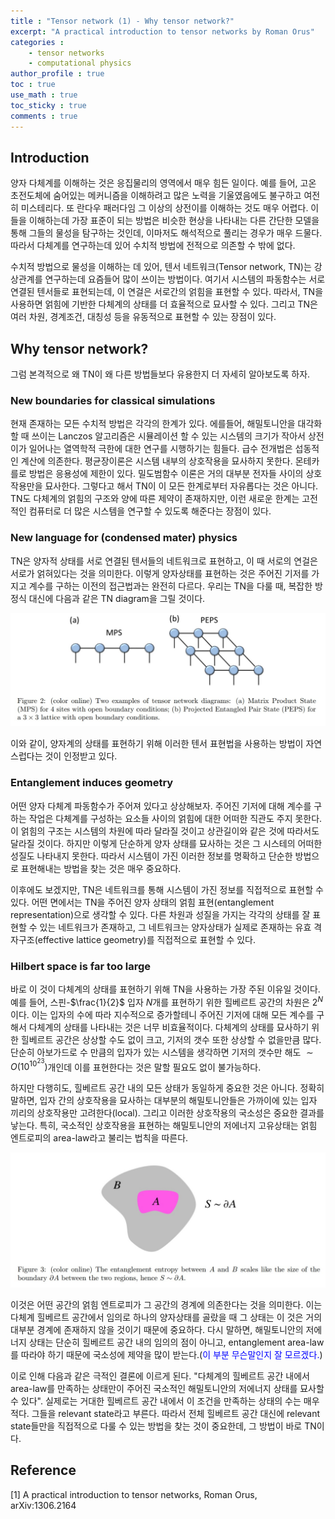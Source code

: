 ```yaml
---
title : "Tensor network (1) - Why tensor network?"
excerpt: "A practical introduction to tensor networks by Roman Orus"
categories :
    - tensor networks
    - computational physics
author_profile : true
toc : true
use_math : true
toc_sticky : true
comments : true
---
```


## Introduction

양자 다체계를 이해하는 것은 응집물리의 영역에서 매우 힘든 일이다. 예를 들어, 고온 초전도체에 숨어있는 메커니즘을 이해하려고 많은 노력을 기울였음에도 불구하고 여전히 미스테리다. 또 란다우 패러다임 그 이상의 상전이를 이해하는 것도 매우 어렵다. 이들을 이해하는데 가장 표준이 되는 방법은 비슷한 현상을 나타내는 다른 간단한 모델을 통해 그들의 물성을 탐구하는 것인데, 이마저도 해석적으로 풀리는 경우가 매우 드물다. 따라서 다체계를 연구하는데 있어 수치적 방법에 전적으로 의존할 수 밖에 없다.

수치적 방법으로 물성을 이해하는 데 있어, 텐서 네트워크(Tensor network, TN)는 강상관계를 연구하는데 요즘들어 많이 쓰이는 방법이다. 여기서 시스템의 파동함수는 서로 연결된 텐서들로 표현되는데, 이 연걸은 서로간의 얽힘을 표현할 수 있다. 따라서, TN을 사용하면 얽힘에 기반한 다체계의 상태를 더 효율적으로 묘사할 수 있다. 그리고 TN은 여러 차원, 경계조건, 대칭성 등을 유동적으로 표현할 수 있는 장점이 있다.

## Why tensor network?

그럼 본격적으로 왜 TN이 왜 다른 방법들보다 유용한지 더 자세히 알아보도록 하자.

### New boundaries for classical simulations

현재 존재하는 모든 수치적 방법은 각각의 한계가 있다. 에를들어, 해밀토니안을 대각화할 때 쓰이는 Lanczos 알고리즘은 시뮬레이션 할 수 있는 시스템의 크기가 작아서 상전이가 일어나는 열역학적 극한에 대한 연구를 시행하기는 힘들다. 급수 전개법은 섭동적인 계산에 의존한다. 평균장이론은 시스템 내부의 상호작용을 묘사하지 못한다. 몬테카를로 방법은 응용성에 제한이 있다. 밀도범함수 이론은 거의 대부분 전자들 사이의 상호작용만을 묘사한다. 그렇다고 해서 TN이 이 모든 한계로부터 자유롭다는 것은 아니다. TN도 다체계의 얽힘의 구조와 양에 따른 제약이 존재하지만, 이런 새로운 한계는 고전적인 컴퓨터로 더 많은 시스템을 연구할 수 있도록 해준다는 장점이 있다.

### New language for (condensed mater) physics

TN은 양자적 상태를 서로 연결된 텐서들의 네트워크로 표현하고, 이 때 서로의 연걸은 서로가 얽혀있다는 것을 의미한다. 이렇게 양자상태를 표현하는 것은 주어진 기저를 가지고 계수를 구하는 이전의 접근법과는 완전히 다르다. 우리는 TN을 다룰 때, 복잡한 방정식 대신에 다음과 같은 TN diagram을 그릴 것이다. 

![ex_screenshot](/assets/images/TN/TN_1.jpg)

이와 같이, 양자계의 상태를 표현하기 위해 이러한 텐서 표현법을 사용하는 방법이 자연스럽다는 것이 인정받고 있다. 

### Entanglement induces geometry

어떤 양자 다체계 파동함수가 주어져 있다고 상상해보자. 주어진 기저에 대해 계수를 구하는 작업은 다체계를 구성하는 요소들 사이의 얽힘에 대한 어떠한 직관도 주지 못한다. 이 얽힘의 구조는 시스템의 차원에 따라 달라질 것이고 상관길이와 같은 것에 따라서도 달라질 것이다. 하지만 이렇게 단순하게 양자 상태를 묘사하는 것은 그 시스테의 어떠한 성질도 나타내지 못한다. 따라서 시스템이 가진 이러한 정보를 명확하고 단순한 방법으로 표현해내는 방법을 찾는 것은 매우 중요하다.

이후에도 보겠지만, TN은 네트워크를 통해 시스템이 가진 정보를 직접적으로 표현할 수 있다. 어떤 면에서는 TN을 주어진 양자 상태의 얽힘 표현(entanglement representation)으로 생각할 수 있다. 다른 차원과 성질을 가지는 각각의 상태를 잘 표현할 수 있는 네트워크가 존재하고, 그 네트워크는 양자상태가 실제로 존재하는 유효 격자구조(effective lattice geometry)를 직접적으로 표현할 수 있다.

### Hilbert space is far too large

바로 이 것이 다체계의 상태를 표현하기 위해 TN을 사용하는 가장 주된 이유일 것이다. 예를 들어, 스핀-$\frac{1}{2}$ 입자 $N$개를 표현하기 위한 힐베르트 공간의 차원은 $2^N$이다. 이는 입자의 수에 따라 지수적으로 증가할테니 주어진 기저에 대해 모든 계수를 구해서 다체계의 상태를 나타내는 것은 너무 비효율적이다. 다체계의 상태를 묘사하기 위한 힐베르트 공간은 상상할 수도 없이 크고, 기저의 갯수 또한 상상할 수 없을만큼 많다. 단순히 아보가드로 수 만큼의 입자가 있는 시스템을 생각하면 기저의 갯수만 해도 $\sim O(10^{10^{23}})$개인데 이를 표현한다는 것은 말할 필요도 없이 불가능하다. 

하지만 다행히도, 힐베르트 공간 내의 모든 상태가 동일하게 중요한 것은 아니다. 정확히 말하면, 입자 간의 상호작용을 묘사하는 대부분의 해밀토니안들은 가까이에 있는 입자 끼리의 상호작용만 고려한다(local). 그리고 이러한 상호작용의 국소성은 중요한 결과를 낳는다. 특히, 국소적인 상호작용을 표현하는 해밀토니안의 저에너지 고유상태는 얽힘 엔트로피의 area-law라고 불리는 법칙을 따른다.

![ex_screenshot](/assets/images/TN/fig3.jpg)

이것은 어떤 공간의 얽힘 엔트로피가 그 공간의 경계에 의존한다는 것을 의미한다. 이는 다체계 힐베르트 공간에서 임의로 하나의 양자상태를 골랐을 때 그 상태는 이 것은 거의 대부분 경계에 존재하지 않을 것이기 때문에 중요하다. 다시 말하면, 해밀토니안의 저에너지 상태는 단순히 힐베르트 공간 내의 임의의 점이 아니고, entanglement area-law를 따라야 하기 때문에 국소성에 제약을 많이 받는다.(<span style="color:blue">이 부분 무슨말인지 잘 모르겠다.</span>)

이로 인해 다음과 같은 극적인 결론에 이르게 된다. "다체계의 힐베르트 공간 내에서 area-law를 만족하는 상태만이 주어진 국소적인 해밀토니안의 저에너지 상태를 묘사할 수 있다". 실제로는 거대한 힐베르트 공간 내에서 이 조건을 만족하는 상태의 수는 매우 적다. 그들을 relevant state라고 부른다. 따라서 전체 힐베르트 공간 대신에 relevant state들만을 직접적으로 다룰 수 있는 방법을 찾는 것이 중요한데, 그 방법이 바로 TN이다.



## Reference

[1] A practical introduction to tensor networks, Roman Orus, arXiv:1306.2164
